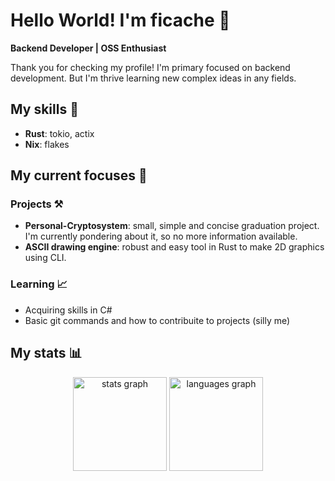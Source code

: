 # Hello World! I'm ficache 👋
**Backend Developer | OSS Enthusiast**

Thank you for checking my profile! I'm primary focused on backend development.
But I'm thrive learning new complex ideas in any fields.

## My skills 📝
- **Rust**: tokio, actix
- **Nix**: flakes

## My current focuses 🎯

### Projects ⚒️

- **Personal-Cryptosystem**: small, simple and concise graduation project. 
I'm currently pondering about it, so no more information available.
- **ASCII drawing engine**: robust and easy tool in Rust 
to make 2D graphics using CLI. 

### Learning 📈
- Acquiring skills in C#
- Basic git commands and how to contribuite to projects (silly me)

## My stats 📊

<div align="center">
  <img src="https://github-readme-stats.vercel.app/api?username=ficache&hide_title=false&hide_rank=false&show_icons=true&include_all_commits=true&count_private=true&disable_animations=false&theme=dark&locale=en&hide_border=false&order=1" height="150" alt="stats graph"  />
  <img src="https://github-readme-stats.vercel.app/api/top-langs?username=ficache&locale=en&hide_title=false&layout=compact&card_width=320&langs_count=5&theme=dark&hide_border=false&order=2" height="150" alt="languages graph"  />
</div>

